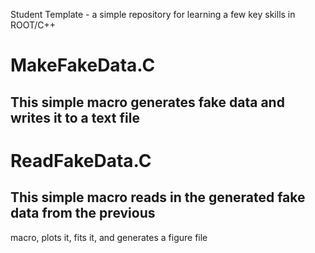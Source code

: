 Student Template - a simple repository for learning a few key skills in ROOT/C++

# MakeFakeData.C

## This simple macro generates fake data and writes it to a text file

# ReadFakeData.C

## This simple macro reads in the generated fake data from the previous
macro, plots it, fits it, and generates a figure file




